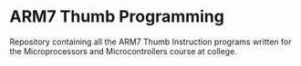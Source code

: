 # ARM7 Thumb Programming
Repository containing all the ARM7 Thumb Instruction programs written for the Microprocessors and Microcontrollers course at college.
